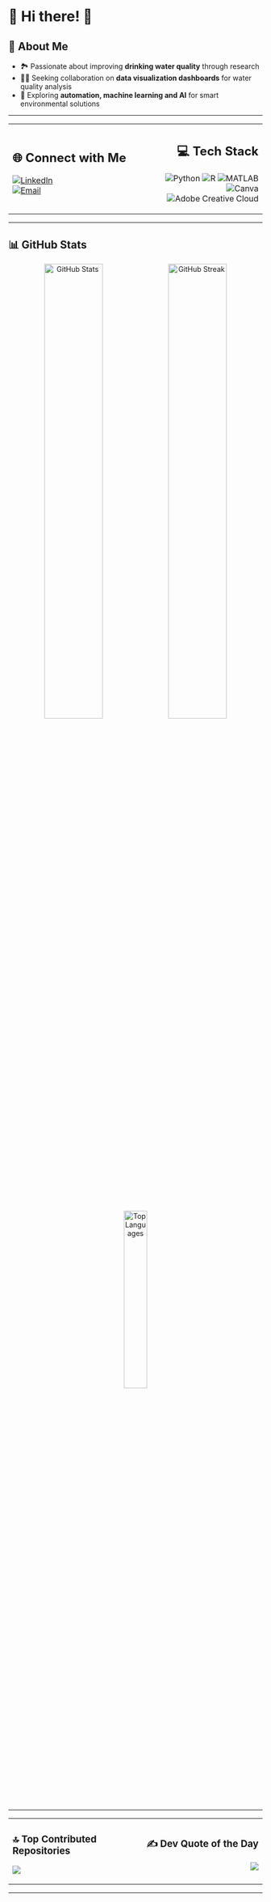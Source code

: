 # 🌊 Hi there! 👋  

## 💫 About Me  
- 🏞️ Passionate about improving **drinking water quality** through research  
- 👩‍🔬 Seeking collaboration on **data visualization dashboards** for water quality analysis  
- 🔬 Exploring **automation, machine learning and AI** for smart environmental solutions  

---

<table>
  <tr>
    <td align="left" width="50%">

## 🌐 Connect with Me  
[![LinkedIn](https://img.shields.io/badge/LinkedIn-%230077B5.svg?style=for-the-badge&logo=linkedin&logoColor=white)](https://www.linkedin.com/in/nluangphairin/)  
[![Email](https://img.shields.io/badge/Email-D14836?style=for-the-badge&logo=gmail&logoColor=white)](mailto:natchayal@usf.edu)  

</td>
    <td align="right" width="50%">

## 💻 Tech Stack  
![Python](https://img.shields.io/badge/Python-3670A0?style=for-the-badge&logo=python&logoColor=ffdd54)  ![R](https://img.shields.io/badge/R-%23276DC3.svg?style=for-the-badge&logo=r&logoColor=white)  ![MATLAB](https://img.shields.io/badge/MATLAB-%230076A8.svg?style=for-the-badge&logo=Mathworks&logoColor=white)  ![Canva](https://img.shields.io/badge/Canva-%2300C4CC.svg?style=for-the-badge&logo=Canva&logoColor=white) ![Adobe Creative Cloud](https://img.shields.io/badge/Adobe%20Creative%20Cloud-DA1F26.svg?style=for-the-badge&logo=Adobe%20Creative%20Cloud&logoColor=white)  

</td>
  </tr>
</table>

---

## 📊 GitHub Stats  
<div align="center">
  <img src="https://github-readme-stats.vercel.app/api?username=natchayal&theme=default&hide_border=false&include_all_commits=false&count_private=false" alt="GitHub Stats" width="48%" /> 
  <img src="https://nirzak-streak-stats.vercel.app/?user=natchayal&theme=default&hide_border=false" alt="GitHub Streak" width="48%" />
  <img src="https://github-readme-stats.vercel.app/api/top-langs/?username=natchayal&theme=default&hide_border=false&include_all_commits=false&count_private=false&layout=compact" alt="Top Languages" width="30%" />
</div>

---


<table>
  <tr>
    <td align="left" width="50%">

### 🔝 Top Contributed Repositories  
![](https://github-contributor-stats.vercel.app/api?username=natchayal&limit=5&theme=default&combine_all_yearly_contributions=true)

</td>
    <td align="right" width="50%">

### ✍️ Dev Quote of the Day  
![](https://quotes-github-readme.vercel.app/api?type=horizontal&theme=light)

</td>
  </tr>
</table>

---


<!-- Proudly created with GPRM ( https://gprm.itsvg.in ) -->

